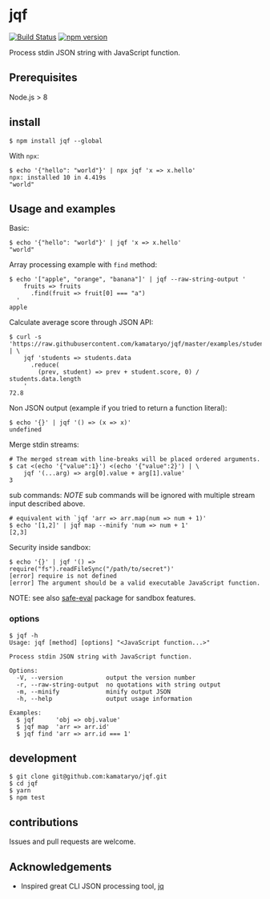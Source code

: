 # jqf

[![Build Status](https://travis-ci.org/kamataryo/jqf.svg?branch=master)](https://travis-ci.org/kamataryo/jqf)
[![npm version](https://badge.fury.io/js/jqf.svg)](https://badge.fury.io/js/jqf)

Process stdin JSON string with JavaScript function.

## Prerequisites

Node.js > 8

## install

```shell
$ npm install jqf --global
```

With `npx`:

```shell
$ echo '{"hello": "world"}' | npx jqf 'x => x.hello'
npx: installed 10 in 4.419s
"world"
```

## Usage and examples

Basic:

```shell
$ echo '{"hello": "world"}' | jqf 'x => x.hello'
"world"
```

Array processing example with `find` method:

```shell
$ echo '["apple", "orange", "banana"]' | jqf --raw-string-output '
    fruits => fruits
      .find(fruit => fruit[0] === "a")
  '
apple
```

Calculate average score through JSON API:

```shell
$ curl -s 'https://raw.githubusercontent.com/kamataryo/jqf/master/examples/students.json' | \
    jqf 'students => students.data
      .reduce(
        (prev, student) => prev + student.score, 0) / students.data.length
    '
72.8
```

Non JSON output (example if you tried to return a function literal):

```shell
$ echo '{}' | jqf '() => (x => x)'
undefined
```

Merge stdin streams:

```shell
# The merged stream with line-breaks will be placed ordered arguments.
$ cat <(echo '{"value":1}') <(echo '{"value":2}') | \
    jqf '(...arg) => arg[0].value + arg[1].value'
3
```

sub commands:
_NOTE_ sub commands will be ignored with multiple stream input described above.

```shell
# equivalent with `jqf 'arr => arr.map(num => num + 1)'
$ echo '[1,2]' | jqf map --minify 'num => num + 1'
[2,3]
```

Security inside sandbox:

```shell
$ echo '{}' | jqf '() => require("fs").readFileSync("/path/to/secret")'
[error] require is not defined
[error] The argument should be a valid executable JavaScript function.
```

NOTE: see also [safe-eval](https://www.npmjs.com/package/safe-eval) package for sandbox features.

### options

```shell
$ jqf -h
Usage: jqf [method] [options] "<JavaScript function...>"

Process stdin JSON string with JavaScript function.

Options:
  -V, --version            output the version number
  -r, --raw-string-output  no quotations with string output
  -m, --minify             minify output JSON
  -h, --help               output usage information

Examples:
  $ jqf      'obj => obj.value'
  $ jqf map  'arr => arr.id'
  $ jqf find 'arr => arr.id === 1'
```

## development

```shell
$ git clone git@github.com:kamataryo/jqf.git
$ cd jqf
$ yarn
$ npm test
```

## contributions

Issues and pull requests are welcome.

## Acknowledgements

- Inspired great CLI JSON processing tool, [jq](https://stedolan.github.io/jq/)
